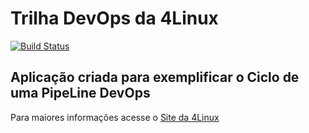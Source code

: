 # Trilha DevOps da 4Linux

<!-- Altere a Flag abaixo com sua URL do Travis -->
[![Build Status](https://travis-ci.org/brunoyamaguchi/DevOpsLab-HelloWorld.svg?branch=master)](https://travis-ci.org/brunoyamaguchi/DevOpsLab-HelloWorld)

## Aplicação criada para exemplificar o Ciclo de uma PipeLine DevOps


Para maiores informações acesse o [Site da 4Linux](https://www.4linux.com.br/cursos/devops)
